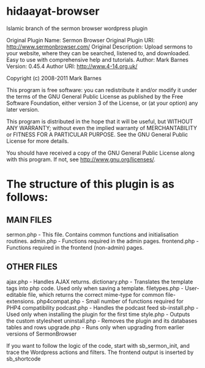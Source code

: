 hidaayat-browser
================

Islamic branch of the sermon browser wordpress plugin

Original Plugin Name: Sermon Browser
Original Plugin URI: http://www.sermonbrowser.com/
Original Description: Upload sermons to your website, where they can be searched, listened to, and downloaded. Easy to use with comprehensive help and tutorials.
Author: Mark Barnes
Version: 0.45.4
Author URI: http://www.4-14.org.uk/

Copyright (c) 2008-2011 Mark Barnes

This program is free software: you can redistribute it and/or modify
it under the terms of the GNU General Public License as published by
the Free Software Foundation, either version 3 of the License, or
(at your option) any later version.

This program is distributed in the hope that it will be useful,
but WITHOUT ANY WARRANTY; without even the implied warranty of
MERCHANTABILITY or FITNESS FOR A PARTICULAR PURPOSE.  See the
GNU General Public License for more details.

You should have received a copy of the GNU General Public License
along with this program.  If not, see <http://www.gnu.org/licenses/>.

The structure of this plugin is as follows:
===========================================
MAIN FILES
----------
sermon.php     - This file. Contains common functions and initialisation routines.
admin.php      - Functions required in the admin pages.
frontend.php   - Functions required in the frontend (non-admin) pages.

OTHER FILES
-----------
ajax.php       - Handles AJAX returns.
dictionary.php - Translates the template tags into php code. Used only when saving a template.
filetypes.php  - User-editable file, which returns the correct mime-type for common file-extensions.
php4compat.php - Small number of functions required for PHP4 compatibility
podcast.php    - Handles the podcast feed
sb-install.php - Used only when installing the plugin for the first time
style.php      - Outputs the custom stylesheet
uninstall.php  - Removes the plugin and its databases tables and rows
upgrade.php    - Runs only when upgrading from earlier versions of SermonBrowser

If you want to follow the logic of the code, start with sb_sermon_init, and trace the Wordpress actions and filters.
The frontend output is inserted by sb_shortcode
